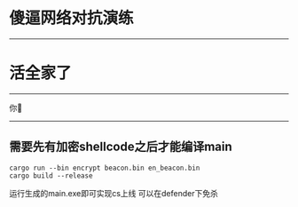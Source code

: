 # 傻逼网络对抗演练

---

# 活全家了

---

你🐎

---

## 需要先有加密shellcode之后才能编译main

```
cargo run --bin encrypt beacon.bin en_beacon.bin
cargo build --release
```

运行生成的main.exe即可实现cs上线
可以在defender下免杀
